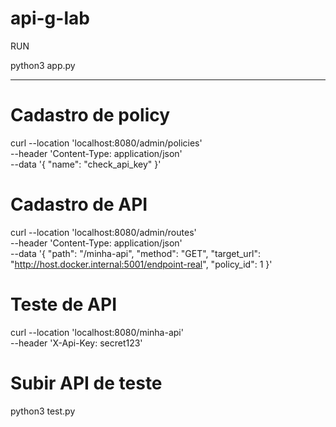 # api-g-lab

RUN

python3 app.py


---------------

# Cadastro de policy

curl --location 'localhost:8080/admin/policies' \
--header 'Content-Type: application/json' \
--data '{
  "name": "check_api_key"
}'


# Cadastro de API

curl --location 'localhost:8080/admin/routes' \
--header 'Content-Type: application/json' \
--data '{
  "path": "/minha-api",
  "method": "GET",
  "target_url": "http://host.docker.internal:5001/endpoint-real",
  "policy_id": 1
}'


# Teste de API

curl --location 'localhost:8080/minha-api' \
--header 'X-Api-Key: secret123'



# Subir API de teste

python3 test.py